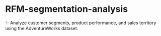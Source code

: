 # RFM-segmentation-analysis
✨ Analyze customer segments, product performance, and sales territory using the AdventureWorks dataset.
